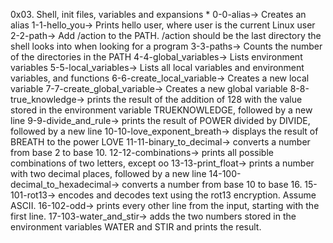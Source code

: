 0x03. Shell, init files, variables and expansions
* 
0-0-alias-> Creates an alias
1-1-hello_you-> Prints hello user, where user is the current Linux user 
2-2-path-> Add /action to the PATH. /action should be the last directory the shell looks into when looking for a program
3-3-paths-> Counts the number of the directories in the PATH
4-4-global_variables-> Lists environment variables
5-5-local_variables-> Lists all local variables and environment variables, and functions
6-6-create_local_variable-> Creates a new local variable 
7-7-create_global_variable-> Creates a new global variable
8-8-true_knowledge->  prints the result of the addition of 128 with the value stored in the environment variable TRUEKNOWLEDGE, followed by a new line
9-9-divide_and_rule-> prints the result of POWER divided by DIVIDE, followed by a new line
10-10-love_exponent_breath->  displays the result of BREATH to the power LOVE
11-11-binary_to_decimal->  converts a number from base 2 to base 10.
12-12-combinations->  prints all possible combinations of two letters, except oo
13-13-print_float->  prints a number with two decimal places, followed by a new line
14-100-decimal_to_hexadecimal->  converts a number from base 10 to base 16.
15-101-rot13-> encodes and decodes text using the rot13 encryption. Assume ASCII.
16-102-odd-> prints every other line from the input, starting with the first line.
17-103-water_and_stir-> adds the two numbers stored in the environment variables WATER and STIR and prints the result.
